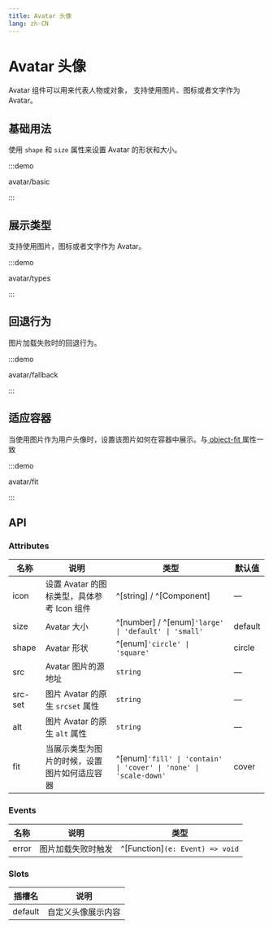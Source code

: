 ```yaml
---
title: Avatar 头像
lang: zh-CN
---
```


# Avatar 头像

Avatar 组件可以用来代表人物或对象， 支持使用图片、图标或者文字作为 Avatar。

## 基础用法

使用 `shape` 和 `size` 属性来设置 Avatar 的形状和大小。

:::demo

avatar/basic

:::

## 展示类型

支持使用图片，图标或者文字作为 Avatar。

:::demo

avatar/types

:::

## 回退行为

图片加载失败时的回退行为。

:::demo

avatar/fallback

:::

## 适应容器

当使用图片作为用户头像时，设置该图片如何在容器中展示。与[ object-fit ](https://developer.mozilla.org/en-US/docs/Web/CSS/object-fit) 属性一致

:::demo

avatar/fit

:::

## API

### Attributes

| 名称      | 说明                           | 类型                                                                    | 默认值     |
| ------- | ---------------------------- | --------------------------------------------------------------------- | ------- |
| icon    | 设置 Avatar 的图标类型，具体参考 Icon 组件 | ^[string] / ^[Component]                                              | —       |
| size    | Avatar 大小                    | ^[number] / ^[enum]`'large' \| 'default' \| 'small'`                | default |
| shape   | Avatar 形状                    | ^[enum]`'circle' \| 'square'`                                        | circle  |
| src     | Avatar 图片的源地址                | `string`                                                              | —       |
| src-set | 图片 Avatar 的原生 `srcset` 属性    | `string`                                                              | —       |
| alt     | 图片 Avatar 的原生 `alt` 属性       | `string`                                                              | —       |
| fit     | 当展示类型为图片的时候，设置图片如何适应容器       | ^[enum]`'fill' \| 'contain' \| 'cover' \| 'none' \| 'scale-down'` | cover   |

### Events

| 名称    | 说明        | 类型                                 |
| ----- | --------- | ---------------------------------- |
| error | 图片加载失败时触发 | ^[Function]`(e: Event) => void` |

### Slots

| 插槽名     | 说明        |
| ------- | --------- |
| default | 自定义头像展示内容 |
